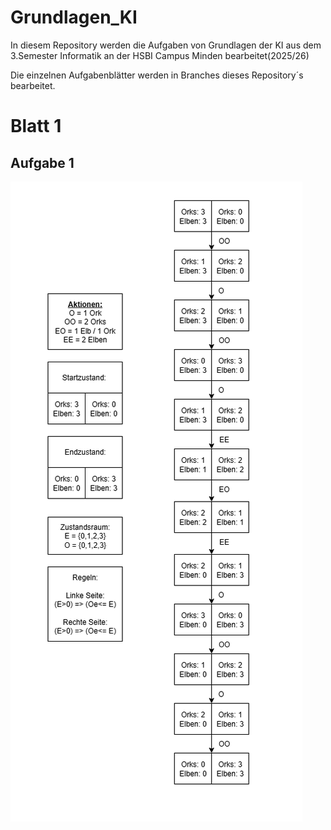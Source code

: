# Grundlagen_KI

In diesem Repository werden die Aufgaben von Grundlagen der KI aus dem 3.Semester Informatik an der HSBI Campus Minden bearbeitet(2025/26)

Die einzelnen Aufgabenblätter werden in Branches dieses Repository´s bearbeitet.

# Blatt 1

## Aufgabe 1

![Problemgraph](Problemformalisierung_Elben_Orks.drawio.png)